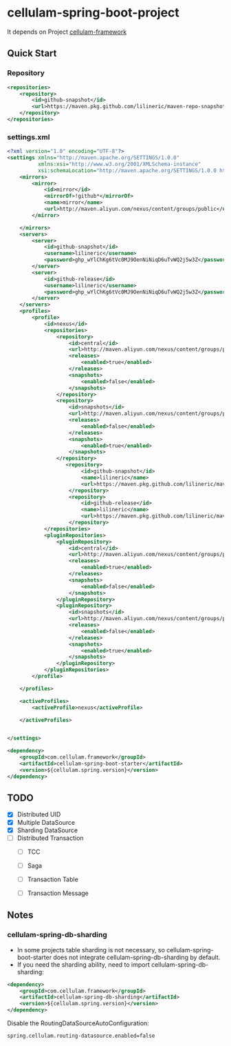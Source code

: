 # cellulam-spring-boot-project
It depends on Project [cellulam-framework](https://github.com/lilineric/cellulam-framework)

## Quick Start
### Repository
```xml
<repositories>
    <repository>
        <id>github-snapshot</id>
        <url>https://maven.pkg.github.com/lilineric/maven-repo-snapshot</url>
    </repository>
</repositories>
```

### settings.xml
```xml
<?xml version="1.0" encoding="UTF-8"?>
<settings xmlns="http://maven.apache.org/SETTINGS/1.0.0"
          xmlns:xsi="http://www.w3.org/2001/XMLSchema-instance"
          xsi:schemaLocation="http://maven.apache.org/SETTINGS/1.0.0 http://maven.apache.org/xsd/settings-1.0.0.xsd">
    <mirrors>
        <mirror>
            <id>mirror</id>
            <mirrorOf>!github*</mirrorOf>
            <name>mirror</name>
            <url>http://maven.aliyun.com/nexus/content/groups/public</url>
        </mirror>

    </mirrors>
    <servers>
        <server>
            <id>github-snapshot</id>
            <username>lilineric</username>
            <password>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</password>
        </server>
        <server>
            <id>github-release</id>
            <username>lilineric</username>
            <password>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</password>
        </server>
    </servers>
    <profiles>
        <profile>
            <id>nexus</id>
            <repositories>
                <repository>
                    <id>central</id>
                    <url>http://maven.aliyun.com/nexus/content/groups/public</url>
                    <releases>
                        <enabled>true</enabled>
                    </releases>
                    <snapshots>
                        <enabled>false</enabled>
                    </snapshots>
                </repository>
                <repository>
                    <id>snapshots</id>
                    <url>http://maven.aliyun.com/nexus/content/groups/public</url>
                    <releases>
                        <enabled>false</enabled>
                    </releases>
                    <snapshots>
                        <enabled>true</enabled>
                    </snapshots>
                </repository>
                   <repository>
                        <id>github-snapshot</id>
                        <name>lilineric</name>
                        <url>https://maven.pkg.github.com/lilineric/maven-repo-snapshot</url>
                    </repository>
                    <repository>
                        <id>github-release</id>
                        <name>lilineric</name>
                        <url>https://maven.pkg.github.com/lilineric/maven-repo-release</url>
                    </repository>
            </repositories>
            <pluginRepositories>
                <pluginRepository>
                    <id>central</id>
                    <url>http://maven.aliyun.com/nexus/content/groups/public</url>
                    <releases>
                        <enabled>true</enabled>
                    </releases>
                    <snapshots>
                        <enabled>false</enabled>
                    </snapshots>
                </pluginRepository>
                <pluginRepository>
                    <id>snapshots</id>
                    <url>http://maven.aliyun.com/nexus/content/groups/public</url>
                    <releases>
                        <enabled>false</enabled>
                    </releases>
                    <snapshots>
                        <enabled>true</enabled>
                    </snapshots>
                </pluginRepository>
            </pluginRepositories>
        </profile>

    </profiles>

    <activeProfiles>
        <activeProfile>nexus</activeProfile>

    </activeProfiles>


</settings>
```

```xml
<dependency>
    <groupId>com.cellulam.framework</groupId>
    <artifactId>cellulam-spring-boot-starter</artifactId>
    <version>${cellulam.spring.version}</version>
</dependency>
```

## TODO
- [x] Distributed UID
- [x] Multiple DataSource
- [x] Sharding DataSource  
- [ ] Distributed Transaction
    - [ ] TCC
    - [ ] Saga
    - [ ] Transaction Table
    - [ ] Transaction Message


## Notes
### cellulam-spring-db-sharding
- In some projects table sharding is not necessary, so cellulam-spring-boot-starter does not integrate cellulam-spring-db-sharding by default.
- If you need the sharding ability, need to import cellulam-spring-db-sharding: 
```xml
<dependency>
    <groupId>com.cellulam.framework</groupId>
    <artifactId>cellulam-spring-db-sharding</artifactId>
    <version>${cellulam.spring.version}</version>
</dependency>
```
Disable the RoutingDataSourceAutoConfiguration:
```properties
spring.cellulam.routing-datasource.enabled=false
```
